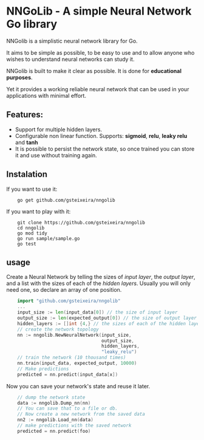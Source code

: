 # NNGoLib - A simple Neural Network Go library

NNGolib is a simplistic neural network library for Go.

It aims to be simple as possible, to be easy to use and to allow anyone who wishes to understand neural networks can study it.

NNGolib is built to make it clear as possible. It is done for **educational purposes**.

Yet it provides a working reliable neural network that can be used in your applications with minimal effort.

## Features:

- Support for multiple hidden layers.
- Configurable non linear function. Supports: **sigmoid**, **relu**, **leaky relu** and **tanh**
- It is possible to persist the network state, so once trained you can store it and use without training again.

## Instalation

If you want to use it:

```shell
    go get github.com/gsteixeira/nngolib
```

If you want to play with it:

```shell
    git clone https://github.com/gsteixeira/nngolib
    cd nngolib
    go mod tidy
    go run sample/sample.go
    go test
```

## usage

Create a Neural Network by telling the sizes of *input layer*, the *output layer*, and a list with the sizes of each of the *hidden layers*. Usually you will only need one, so declare an array of one position.

```go
    import "github.com/gsteixeira/nngolib"
    ...
    input_size := len(input_data[0]) // the size of input layer
    output_size := len(expected_output[0]) // the size of output layer
    hidden_layers := []int {4,} // the sizes of each of the hidden layers
    // create the network topology
    nn := nngolib.NewNeuralNetwork(input_size,
                                   output_size,
                                   hidden_layers,
                                   "leaky_relu")
    // train the network (10 thousand times)
    nn.train(input_data, expected_output, 10000)
    // Make predictions
    predicted = nn.predict(input_data[x])
```

Now you can save your network's state and reuse it later.

```go
    // dump the network state
    data := nngolib.Dump_nn(nn)
    // You can save that to a file or db.
    // Now create a new network from the saved data
    nn2 := nngolib.Load_nn(data)
    // make predictions with the saved network
    predicted = nn.predict(foo)
```
